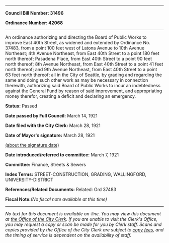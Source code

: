 

********

**Council Bill Number: 31496**
   
**Ordinance Number: 42068**
********

 An ordinance authorizing and directing the Board of Public Works to improve East 40th Street, as widened and extended by Ordinance No. 37483, from a point 100 feet west of Latona Avenue to 10th Avenue Northeast; 4th Avenue Northeast, from East 40th Street to a point 180 feet north thereof; Pasadena Place, from East 40th Street to a point 90 feet north thereof; 8th Avenue Northeast, from East 40th Street to a point 41 feet north thereof; and 9th Avenue Northeast, from East 40th Street to a point 63 feet north thereof; all in the City of Seattle, by grading and regarding the same and doing such other work as may be necessary in connection therewith, authorizing said Board of Public Works to incur an indebtedness against the General Fund by reason of said improvement, and appropriating money therefor, creating a deficit and declaring an emergency.

**Status:** Passed
   
**Date passed by Full Council:** March 14, 1921
   
**Date filed with the City Clerk:** March 28, 1921
   
**Date of Mayor's signature:** March 28, 1921
   
[(about the signature date)](/~public/approvaldate.htm)
   
   
   
**Date introduced/referred to committee:** March 7, 1921
   
**Committee:** Finance, Streets & Sewers
   
   
**Index Terms:** STREET-CONSTRUCTION, GRADING, WALLINGFORD, UNIVERSITY-DISTRICT

**References/Related Documents:** Related: Ord 37483

**Fiscal Note:**_(No fiscal note available at this time)_
********

_No text for this document is available on-line. You may view this document at [the Office of the City Clerk](http://www.seattle.gov/leg/clerk/contactUs.htm). If you are unable to visit the Clerk's Office, you may request a copy or scan be made for you by Clerk staff. Scans and copies provided by the Office of the City Clerk are subject to [copy fees](http://clerk.seattle.gov/~public/clerkfees.htm), and the timing of service is dependent on the availability of staff._

